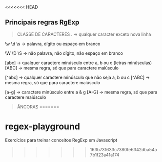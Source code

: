 <<<<<<< HEAD
## Principais regras RgExp

> CLASSE DE CARACTERES
. -> qualquer caracter exceto nova linha

\w \d \s -> palavra, dígito ou espaço em branco

\W \D \S -> não palavra, não dígito, não espaço em branco

[abc] -> qualquer caractere minúsculo entre a, b ou c (letras minúsculas) 
[ABC] -> mesma regra, só que para caractere maiúsculo

[^abc] -> qualquer caractere minúsculo que não seja a, b ou c
[^ABC] -> mesma regra, só que para caractere maiúsculo

[a-g] -> caractere minúsculo entre a & g
[A-G] -> mesma regra, só que para caractere maiúsculo

> ÂNCORAS
=======
# regex-playground

Exercícios para treinar conceitos RegExp em Javascript
>>>>>>> 163b73f633c7380fe6342dba54a7b1f23a41a174
